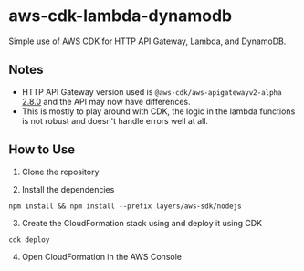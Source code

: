 # aws-cdk-lambda-dynamodb
Simple use of AWS CDK for HTTP API Gateway, Lambda, and DynamoDB.


## Notes
- HTTP API Gateway version used is `@aws-cdk/aws-apigatewayv2-alpha` [2.8.0](https://www.npmjs.com/package/@aws-cdk/aws-apigatewayv2-alpha) and the API may now have differences.
- This is mostly to play around with CDK, the logic in the lambda functions is not robust and doesn't handle errors well at all. 

## How to Use

1. Clone the repository

2. Install the dependencies

```
npm install && npm install --prefix layers/aws-sdk/nodejs
```

3. Create the CloudFormation stack using and deploy it using CDK

```
cdk deploy
```

4. Open CloudFormation in the AWS Console
